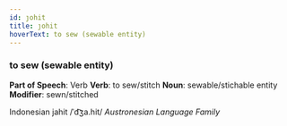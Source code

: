 ```yaml
---
id: ȷohit
title: ȷohit
hoverText: to sew (sewable entity)
---
```


### to sew (sewable entity)

**Part of Speech**: Verb
**Verb**: to sew/stitch
**Noun**: sewable/stichable entity
**Modifier**: sewn/stitched

Indonesian jahit /ˈd͡ʒa.hit/
*Austronesian Language Family*